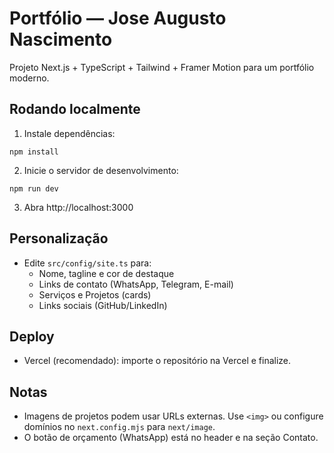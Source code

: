 # Portfólio — Jose Augusto Nascimento

Projeto Next.js + TypeScript + Tailwind + Framer Motion para um portfólio moderno.

## Rodando localmente

1. Instale dependências:
```
npm install
```

2. Inicie o servidor de desenvolvimento:
```
npm run dev
```

3. Abra http://localhost:3000

## Personalização

- Edite `src/config/site.ts` para:
  - Nome, tagline e cor de destaque
  - Links de contato (WhatsApp, Telegram, E-mail)
  - Serviços e Projetos (cards)
  - Links sociais (GitHub/LinkedIn)

## Deploy

- Vercel (recomendado): importe o repositório na Vercel e finalize.

## Notas

- Imagens de projetos podem usar URLs externas. Use `<img>` ou configure domínios no `next.config.mjs` para `next/image`.
- O botão de orçamento (WhatsApp) está no header e na seção Contato.
